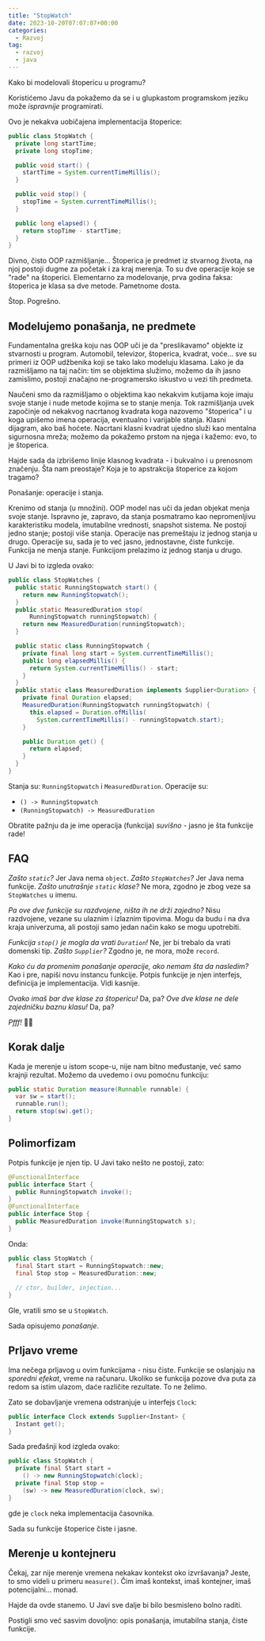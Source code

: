 ```yaml
---
title: "StopWatch"
date: 2023-10-20T07:07:07+00:00
categories:
  - Razvoj
tag:
  - razvoj
  - java
---
```


Kako bi modelovali štopericu u programu?

<!--more-->

Koristićemo Javu da pokažemo da se i u glupkastom programskom jeziku može _ispravnije_ programirati.

Ovo je nekakva uobičajena implementacija štoperice:

```java
public class StopWatch {
  private long startTime;
  private long stopTime;

  public void start() {
    startTime = System.currentTimeMillis();
  }

  public void stop() {
    stopTime = System.currentTimeMillis();
  }

  public long elapsed() {
    return stopTime - startTime;
  }
}
```

Divno, čisto OOP razmišljanje... Štoperica je predmet iz stvarnog života, na njoj postoji dugme za početak i za kraj merenja. To su dve operacije koje se "rade" na štoperici. Elementarno za modelovanje, prva godina faksa: štoperica je klasa sa dve metode. Pametnome dosta.

Štop. Pogrešno.

## Modelujemo ponašanja, ne predmete

Fundamentalna greška koju nas OOP uči je da "preslikavamo" objekte iz stvarnosti u program. Automobil, televizor, štoperica, kvadrat, voće... sve su primeri iz OOP udžbenika koji se tako lako modeluju klasama. Lako je da razmišljamo na taj način: tim se objektima služimo, možemo da ih jasno zamislimo, postoji značajno ne-programersko iskustvo u vezi tih predmeta.

Naučeni smo da razmišljamo o objektima kao nekakvim kutijama koje imaju svoje stanje i nude metode kojima se to stanje menja. Tok razmišljanja uvek započinje od nekakvog nacrtanog kvadrata koga nazovemo "štoperica" i u koga upišemo imena operacija, eventualno i varijable stanja. Klasni dijagram, ako baš hoćete. Nacrtani klasni kvadrat ujedno služi kao mentalna sigurnosna mreža; možemo da pokažemo prstom na njega i kažemo: evo, to je štoperica.

Hajde sada da izbrišemo linije klasnog kvadrata - i bukvalno i u prenosnom značenju. Šta nam preostaje? Koja je to apstrakcija štoperice za kojom tragamo?

Ponašanje: operacije i stanja.

Krenimo od stanja (u množini). OOP model nas uči da jedan objekat menja svoje stanje. Ispravno je, zapravo, da stanja posmatramo kao nepromenljivu karakteristiku modela, imutabilne vrednosti, snapshot sistema. Ne postoji jedno stanje; postoji više stanja. Operacije nas premeštaju iz jednog stanja u drugo. Operacije su, sada je to već jasno, jednostavne, čiste funkcije. Funkcija ne menja stanje. Funkcijom prelazimo iz jednog stanja u drugo.

U Javi bi to izgleda ovako:

```java
public class StopWatches {
  public static RunningStopwatch start() {
    return new RunningStopwatch();
  }
  public static MeasuredDuration stop(
      RunningStopwatch runningStopwatch) {
    return new MeasuredDuration(runningStopwatch);
  }

  public static class RunningStopwatch {
    private final long start = System.currentTimeMillis();
    public long elapsedMillis() {
      return System.currentTimeMillis() - start;
    }
  }
  public static class MeasuredDuration implements Supplier<Duration> {
    private final Duration elapsed;
    MeasuredDuration(RunningStopwatch runningStopwatch) {
      this.elapsed = Duration.ofMillis(
        System.currentTimeMillis() - runningStopwatch.start);
    }

    public Duration get() {
      return elapsed;
    }
  }
}
```

Stanja su: `RunningStopwatch` i `MeasuredDuration`. Operacije su:

+ `() -> RunningStopwatch`
+ `(RunningStopwatch) -> MeasuredDuration`

Obratite pažnju da je ime operacija (funkcija) _suvišno_ - jasno je šta funkcije rade!

## FAQ

_Zašto `static`?_ Jer Java nema `object`. _Zašto `StopWatches`?_ Jer Java nema funkcije. _Zašto unutrašnje `static` klase?_ Ne mora, zgodno je zbog veze sa `StopWatches` u imenu.

_Pa ove dve funkcije su razdvojene, ništa ih ne drži zajedno?_ Nisu razdvojene, vezane su ulaznim i izlaznim tipovima. Mogu da budu i na dva kraja univerzuma, ali postoji samo jedan način kako se mogu upotrebiti.

_Funkcija `stop()` je mogla da vrati `Duration`!_ Ne, jer bi trebalo da vrati domenski tip. _Zašto `Supplier`?_ Zgodno je, ne mora, može `record`.

_Kako ću da promenim ponašanje operacije, ako nemam šta da nasledim?_ Kao i pre, napiši novu instancu funkcije. Potpis funkcije je njen interfejs, definicija je implementacija. Vidi kasnije. 

_Ovako imaš bar dve klase za štopericu!_ Da, pa? _Ove dve klase ne dele zajedničku baznu klasu!_ Da, pa?

_Pfff!_ 🤷‍♂️

## Korak dalje

Kada je merenje u istom scope-u, nije nam bitno međustanje, već samo krajnji rezultat. Možemo da uvedemo i ovu pomoćnu funkciju:

```java
public static Duration measure(Runnable runnable) {
  var sw = start();
  runnable.run();
  return stop(sw).get();
}
```

## Polimorfizam

Potpis funkcije je njen tip. U Javi tako nešto ne postoji, zato:

```java
@FunctionalInterface
public interface Start {
  public RunningStopwatch invoke();
}
@FunctionalInterface
public interface Stop {
  public MeasuredDuration invoke(RunningStopwatch s);
}
```

Onda:

```java
public class StopWatch {
  final Start start = RunningStopwatch::new;
  final Stop stop = MeasuredDuration::new;
  
  // ctor, builder, injection...
}
```

Gle, vratili smo se u `StopWatch`.

Sada opisujemo _ponašanje_.

## Prljavo vreme

Ima nečega prljavog u ovim funkcijama - nisu čiste. Funkcije se oslanjaju na _sporedni efekat_, vreme na računaru. Ukoliko se funkcija pozove dva puta za redom sa istim ulazom, daće različite rezultate. To ne želimo.

Zato se dobavljanje vremena odstranjuje u interfejs `Clock`:

```java
public interface Clock extends Supplier<Instant> {
  Instant get();
}
```

Sada pređašnji kod izgleda ovako:

```java
public class StopWatch {
  private final Start start =
    () -> new RunningStopwatch(clock);
  private final Stop stop =
    (sw) -> new MeasuredDuration(clock, sw);
}
```

gde je `clock` neka implementacija časovnika.

Sada su funkcije štoperice čiste i jasne.

## Merenje u kontejneru

Čekaj, zar nije merenje vremena nekakav kontekst oko izvršavanja? Jeste, to smo videli u primeru `measure()`. Čim imaš kontekst, imaš kontejner, imaš potencijalni... monad.

Hajde da ovde stanemo. U Javi sve dalje bi bilo besmisleno bolno raditi.

Postigli smo već sasvim dovoljno: opis ponašanja, imutabilna stanja, čiste funkcije.